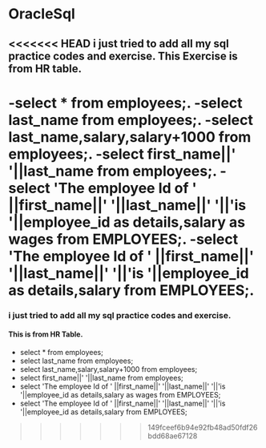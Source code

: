 # OracleSql

<<<<<<< HEAD
i just tried to add all my sql practice codes and exercise.
This Exercise is from HR table.
------------------------------------------------------------------------
-select * from employees;.
-select last_name from employees;.
-select last_name,salary,salary+1000 from employees;.
-select first_name||' '||last_name from employees;.
-select 'The employee Id of ' ||first_name||' '||last_name||' '||'is '||employee_id as details,salary as wages from EMPLOYEES;.
-select 'The employee Id of ' ||first_name||' '||last_name||' '||'is '||employee_id as details,salary from EMPLOYEES;.
=======
### i just tried to add all my sql practice codes and exercise.
#### This is from HR Table.

* select * from employees;
* select last_name from employees;
* select last_name,salary,salary+1000 from employees;
* select first_name||' '||last_name from employees;
* select 'The employee Id of ' ||first_name||' '||last_name||' '||'is '||employee_id as details,salary as wages from EMPLOYEES;
* select 'The employee Id of ' ||first_name||' '||last_name||' '||'is '||employee_id as details,salary from EMPLOYEES;
>>>>>>> 149fceef6b94e92fb48ad50fdf26bdd68ae67128

